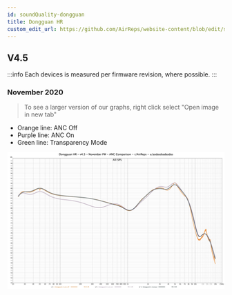 ```yaml
---
id: soundQuality-dongguan
title: Dongguan HR
custom_edit_url: https://github.com/AirReps/website-content/blob/edit/soundQuality-dongguan.md
---
```


## V4.5
:::info
Each devices is measured per firmware revision, where possible.
:::

### November 2020
> To see a larger version of our graphs, right click select "Open image in new tab"
- Orange line: ANC Off
- Purple line: ANC On
- Green line: Transparency Mode

![Donguan HR - ANC Comparison - November Firmware](./assets/sound-quality/graphs/DongguanHR-V4.5-ANC_Comparison-NovFW.jpg)